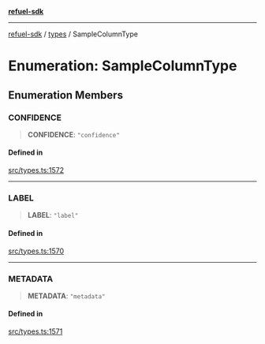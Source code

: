 [**refuel-sdk**](../../README.md)

***

[refuel-sdk](../../modules.md) / [types](../README.md) / SampleColumnType

# Enumeration: SampleColumnType

## Enumeration Members

### CONFIDENCE

> **CONFIDENCE**: `"confidence"`

#### Defined in

[src/types.ts:1572](https://github.com/refuel-ai/refuel-sdk/blob/ce96b857bf5c9f1c73e98ea4629535109c473935/src/types.ts#L1572)

***

### LABEL

> **LABEL**: `"label"`

#### Defined in

[src/types.ts:1570](https://github.com/refuel-ai/refuel-sdk/blob/ce96b857bf5c9f1c73e98ea4629535109c473935/src/types.ts#L1570)

***

### METADATA

> **METADATA**: `"metadata"`

#### Defined in

[src/types.ts:1571](https://github.com/refuel-ai/refuel-sdk/blob/ce96b857bf5c9f1c73e98ea4629535109c473935/src/types.ts#L1571)
